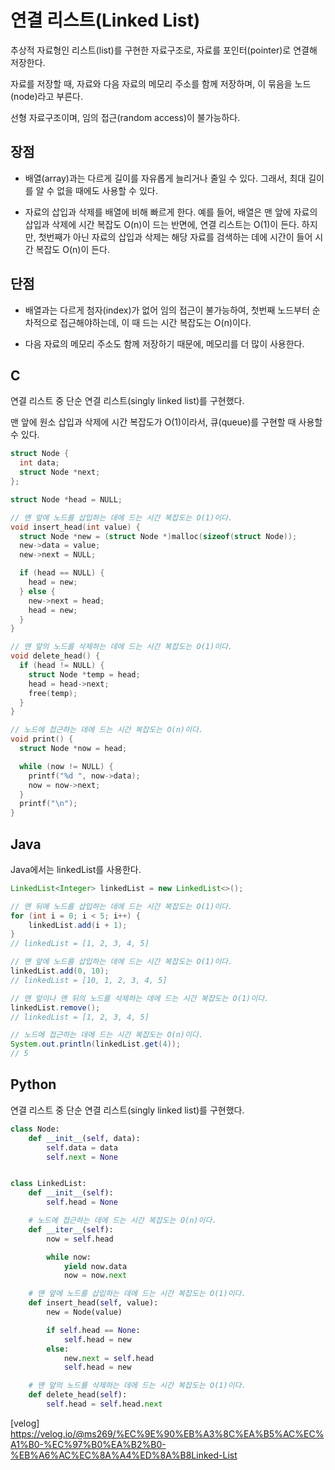 # 연결 리스트(Linked List)

추상적 자료형인 리스트(list)를 구현한 자료구조로, 자료를 포인터(pointer)로 연결해 저장한다.

자료를 저장할 때, 자료와 다음 자료의 메모리 주소를 함께 저장하며, 이 묶음을 노드(node)라고 부른다.

선형 자료구조이며, 임의 접근(random access)이 불가능하다.

## 장점

- 배열(array)과는 다르게 길이를 자유롭게 늘리거나 줄일 수 있다.
  그래서, 최대 길이를 알 수 없을 때에도 사용할 수 있다.

- 자료의 삽입과 삭제를 배열에 비해 빠르게 한다.
  예를 들어, 배열은 맨 앞에 자료의 삽입과 삭제에 시간 복잡도 O(n)이 드는 반면에, 연결 리스트는 O(1)이 든다.
  하지만, 첫번째가 아닌 자료의 삽입과 삭제는 해당 자료를 검색하는 데에 시간이 들어 시간 복잡도 O(n)이 든다.

## 단점

- 배열과는 다르게 첨자(index)가 없어 임의 접근이 불가능하여, 첫번째 노드부터 순차적으로 접근해야하는데, 이 때 드는 시간 복잡도는 O(n)이다.

- 다음 자료의 메모리 주소도 함께 저장하기 때문에, 메모리를 더 많이 사용한다.

## C

연결 리스트 중 단순 연결 리스트(singly linked list)를 구현했다.

맨 앞에 원소 삽입과 삭제에 시간 복잡도가 O(1)이라서, 큐(queue)를 구현할 때 사용할 수 있다.

```c
struct Node {
  int data;
  struct Node *next;
};

struct Node *head = NULL;

// 맨 앞에 노드를 삽입하는 데에 드는 시간 복잡도는 O(1)이다.
void insert_head(int value) {
  struct Node *new = (struct Node *)malloc(sizeof(struct Node));
  new->data = value;
  new->next = NULL;

  if (head == NULL) {
    head = new;
  } else {
    new->next = head;
    head = new;
  }
}

// 맨 앞의 노드를 삭제하는 데에 드는 시간 복잡도는 O(1)이다.
void delete_head() {
  if (head != NULL) {
    struct Node *temp = head;
    head = head->next;
    free(temp);
  }
}

// 노드에 접근하는 데에 드는 시간 복잡도는 O(n)이다.
void print() {
  struct Node *now = head;

  while (now != NULL) {
    printf("%d ", now->data);
    now = now->next;
  }
  printf("\n");
}
```

## Java

Java에서는 linkedList를 사용한다.

```java
LinkedList<Integer> linkedList = new LinkedList<>();

// 맨 뒤에 노드를 삽입하는 데에 드는 시간 복잡도는 O(1)이다.
for (int i = 0; i < 5; i++) {
    linkedList.add(i + 1);
}
// linkedList = [1, 2, 3, 4, 5]

// 맨 앞에 노드를 삽입하는 데에 드는 시간 복잡도는 O(1)이다.
linkedList.add(0, 10);
// linkedList = [10, 1, 2, 3, 4, 5]

// 맨 앞이나 맨 뒤의 노드를 삭제하는 데에 드는 시간 복잡도는 O(1)이다.
linkedList.remove();
// linkedList = [1, 2, 3, 4, 5]

// 노드에 접근하는 데에 드는 시간 복잡도는 O(n)이다.
System.out.println(linkedList.get(4));
// 5
```

## Python

연결 리스트 중 단순 연결 리스트(singly linked list)를 구현했다.

```python
class Node:
    def __init__(self, data):
        self.data = data
        self.next = None


class LinkedList:
    def __init__(self):
        self.head = None

    # 노드에 접근하는 데에 드는 시간 복잡도는 O(n)이다.
    def __iter__(self):
        now = self.head

        while now:
            yield now.data
            now = now.next

    # 맨 앞에 노드를 삽입하는 데에 드는 시간 복잡도는 O(1)이다.
    def insert_head(self, value):
        new = Node(value)

        if self.head == None:
            self.head = new
        else:
            new.next = self.head
            self.head = new

    # 맨 앞의 노드를 삭제하는 데에 드는 시간 복잡도는 O(1)이다.
    def delete_head(self):
        self.head = self.head.next
```

[velog] <https://velog.io/@ms269/%EC%9E%90%EB%A3%8C%EA%B5%AC%EC%A1%B0-%EC%97%B0%EA%B2%B0-%EB%A6%AC%EC%8A%A4%ED%8A%B8Linked-List>
